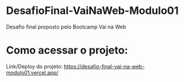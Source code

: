 ﻿# DesafioFinal-VaiNaWeb-Modulo01

Desafio final proposto pelo Bootcamp Vai na Web

# Como acessar o projeto:

Link/Deploy do projeto: https://desafio-final-vai-na-web-modulo01.vercel.app/
